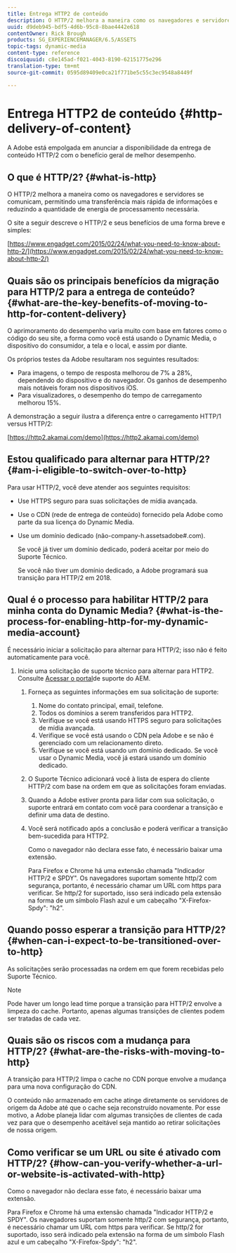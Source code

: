 ```yaml
---
title: Entrega HTTP2 de conteúdo
description: O HTTP/2 melhora a maneira como os navegadores e servidores se comunicam, permitindo uma transferência mais rápida de informações e reduzindo a quantidade de energia de processamento necessária.
uuid: d9deb945-bdf5-4d6b-95c8-8bae4442e618
contentOwner: Rick Brough
products: SG_EXPERIENCEMANAGER/6.5/ASSETS
topic-tags: dynamic-media
content-type: reference
discoiquuid: c8e145ad-f021-4043-8190-62151775e296
translation-type: tm+mt
source-git-commit: 0595d89409e0ca21f771be5c55c3ec9548a8449f

---
```



# Entrega HTTP2 de conteúdo {#http-delivery-of-content}

A Adobe está empolgada em anunciar a disponibilidade da entrega de conteúdo HTTP/2 com o benefício geral de melhor desempenho.

## O que é HTTP/2? {#what-is-http}

O HTTP/2 melhora a maneira como os navegadores e servidores se comunicam, permitindo uma transferência mais rápida de informações e reduzindo a quantidade de energia de processamento necessária.

O site a seguir descreve o HTTP/2 e seus benefícios de uma forma breve e simples:

[https://www.engadget.com/2015/02/24/what-you-need-to-know-about-http-2/](https://www.engadget.com/2015/02/24/what-you-need-to-know-about-http-2/)

## Quais são os principais benefícios da migração para HTTP/2 para a entrega de conteúdo? {#what-are-the-key-benefits-of-moving-to-http-for-content-delivery}

O aprimoramento do desempenho varia muito com base em fatores como o código do seu site, a forma como você está usando o Dynamic Media, o dispositivo do consumidor, a tela e o local, e assim por diante.

Os próprios testes da Adobe resultaram nos seguintes resultados:

* Para imagens, o tempo de resposta melhorou de 7% a 28%, dependendo do dispositivo e do navegador. Os ganhos de desempenho mais notáveis foram nos dispositivos iOS.
* Para visualizadores, o desempenho do tempo de carregamento melhorou 15%.

A demonstração a seguir ilustra a diferença entre o carregamento HTTP/1 versus HTTP/2:

[https://http2.akamai.com/demo](https://http2.akamai.com/demo)

## Estou qualificado para alternar para HTTP/2? {#am-i-eligible-to-switch-over-to-http}

Para usar HTTP/2, você deve atender aos seguintes requisitos:

* Use HTTPS seguro para suas solicitações de mídia avançada.
* Use o CDN (rede de entrega de conteúdo) fornecido pela Adobe como parte da sua licença do Dynamic Media.
* Use um domínio dedicado (não-company-h.assetsadobe#.com).

   Se você já tiver um domínio dedicado, poderá aceitar por meio do Suporte Técnico.

   Se você não tiver um domínio dedicado, a Adobe programará sua transição para HTTP/2 em 2018.

## Qual é o processo para habilitar HTTP/2 para minha conta do Dynamic Media? {#what-is-the-process-for-enabling-http-for-my-dynamic-media-account}

É necessário iniciar a solicitação para alternar para HTTP/2; isso não é feito automaticamente para você.

1. Inicie uma solicitação de suporte técnico para alternar para HTTP2. Consulte [Acessar o portal](https://helpx.adobe.com/experience-manager/kb/accessing-aem-support-portal.html)de suporte do AEM.

   1. Forneça as seguintes informações em sua solicitação de suporte:

      1. Nome do contato principal, email, telefone.
      1. Todos os domínios a serem transferidos para HTTP2.
      1. Verifique se você está usando HTTPS seguro para solicitações de mídia avançada.
      1. Verifique se você está usando o CDN pela Adobe e se não é gerenciado com um relacionamento direto.
      1. Verifique se você está usando um domínio dedicado. Se você usar o Dynamic Media, você já estará usando um domínio dedicado.
   1. O Suporte Técnico adicionará você à lista de espera do cliente HTTP/2 com base na ordem em que as solicitações foram enviadas.
   1. Quando a Adobe estiver pronta para lidar com sua solicitação, o suporte entrará em contato com você para coordenar a transição e definir uma data de destino.
   1. Você será notificado após a conclusão e poderá verificar a transição bem-sucedida para HTTP2.

      Como o navegador não declara esse fato, é necessário baixar uma extensão.

      Para Firefox e Chrome há uma extensão chamada &quot;Indicador HTTP/2 e SPDY&quot;. Os navegadores suportam somente http/2 com segurança, portanto, é necessário chamar um URL com https para verificar. Se http/2 for suportado, isso será indicado pela extensão na forma de um símbolo Flash azul e um cabeçalho &quot;X-Firefox-Spdy&quot;: &quot;h2&quot;.


## Quando posso esperar a transição para HTTP/2? {#when-can-i-expect-to-be-transitioned-over-to-http}

As solicitações serão processadas na ordem em que forem recebidas pelo Suporte Técnico.

>[!NOTE]
>
>Pode haver um longo lead time porque a transição para HTTP/2 envolve a limpeza do cache. Portanto, apenas algumas transições de clientes podem ser tratadas de cada vez.

## Quais são os riscos com a mudança para HTTP/2? {#what-are-the-risks-with-moving-to-http}

A transição para HTTP/2 limpa o cache no CDN porque envolve a mudança para uma nova configuração do CDN.

O conteúdo não armazenado em cache atinge diretamente os servidores de origem da Adobe até que o cache seja reconstruído novamente. Por esse motivo, a Adobe planeja lidar com algumas transições de clientes de cada vez para que o desempenho aceitável seja mantido ao retirar solicitações de nossa origem.

## Como verificar se um URL ou site é ativado com HTTP/2? {#how-can-you-verify-whether-a-url-or-website-is-activated-with-http}

Como o navegador não declara esse fato, é necessário baixar uma extensão.

Para Firefox e Chrome há uma extensão chamada &quot;Indicador HTTP/2 e SPDY&quot;. Os navegadores suportam somente http/2 com segurança, portanto, é necessário chamar um URL com https para verificar. Se http/2 for suportado, isso será indicado pela extensão na forma de um símbolo Flash azul e um cabeçalho &quot;X-Firefox-Spdy&quot;: &quot;h2&quot;.
